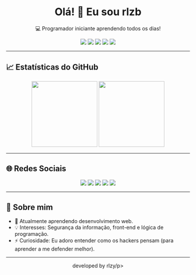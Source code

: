<h1 align="center">Olá! 👋 Eu sou rlzb</h1>
<p align="center">💻 Programador iniciante aprendendo todos os dias!</p>

<p align="center">
  <img src="https://img.shields.io/badge/JavaScript-F7DF1E?style=for-the-badge&logo=javascript&logoColor=black"/>
  <img src="https://img.shields.io/badge/Python-3776AB?style=for-the-badge&logo=python&logoColor=white"/>
  <img src="https://img.shields.io/badge/HTML5-E34F26?style=for-the-badge&logo=html5&logoColor=white"/>
  <img src="https://img.shields.io/badge/CSS3-1572B6?style=for-the-badge&logo=css3&logoColor=white"/>
  <img src="https://img.shields.io/badge/TypeScript-3178C6?style=for-the-badge&logo=typescript&logoColor=white"/>
</p>

---

## 📈 Estatísticas do GitHub

<p align="center">
  <img height="180em" src="https://github-readme-stats.vercel.app/api?username=rlzb&show_icons=true&theme=radical&include_all_commits=true&count_private=true"/>
  <img height="180em" src="https://github-readme-stats.vercel.app/api/top-langs/?username=rlzb&layout=compact&langs_count=10&theme=radical"/>
</p>

---

## 🌐 Redes Sociais

<p align="center">
  <a href="https://youtube.com/@faf."><img src="https://img.shields.io/badge/YOUTUBE-red?style=for-the-badge&logo=youtube&logoColor=white"/></a>
  <a href="https://instagram.com/rlzy_"><img src="https://img.shields.io/badge/Instagram-E4405F?style=for-the-badge&logo=instagram&logoColor=white"/></a>
  <a href="https://discord.gg/tropagg"><img src="https://img.shields.io/badge/DISCORD-5865F2?style=for-the-badge&logo=discord&logoColor=white"/></a>
  <a href="mailto:kalyeltonvieira@gmail.clm"><img src="https://img.shields.io/badge/Gmail-D14836?style=for-the-badge&logo=gmail&logoColor=white"/></a>
  <a href="https://linkedin.com/in/SEULINKEDIN"><img src="https://img.shields.io/badge/LinkedIn-0077B5?style=for-the-badge&logo=linkedin&logoColor=white"/></a>
</p>

---

## 🎯 Sobre mim

- 🔭 Atualmente aprendendo desenvolvimento web.
- 💡 Interesses: Segurança da informação, front-end e lógica de programação.
- ⚡ Curiosidade: Eu adoro entender como os hackers pensam (para aprender a me defender melhor).

---

<p align="center">developed by rlzy/p>
